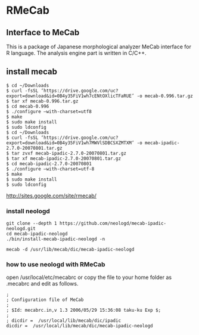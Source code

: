 # RMeCab

## Interface to MeCab

This is a package of Japanese morphological analyzer MeCab interface for R language. The analysis engine part is written in C/C++.


## install mecab



```
$ cd ~/Downloads
$ curl -fsSL ‘https://drive.google.com/uc?export=download&id=0B4y35FiV1wh7cENtOXlicTFaRUE’ -o mecab-0.996.tar.gz
$ tar xf mecab-0.996.tar.gz
$ cd mecab-0.996
$ ./configure –with-charset=utf8
$ make
$ sudo make install
$ sudo ldconfig
$ cd ~/Downloads
$ curl -fsSL ‘https://drive.google.com/uc?export=download&id=0B4y35FiV1wh7MWVlSDBCSXZMTXM’ -o mecab-ipadic-2.7.0-20070801.tar.gz
$ tar zvxf mecab-ipadic-2.7.0-20070801.tar.gz
$ tar xf mecab-ipadic-2.7.0-20070801.tar.gz
$ cd mecab-ipadic-2.7.0-20070801
$ ./configure –with-charset=utf-8
$ make
$ sudo make install
$ sudo ldconfig
```


http://sites.google.com/site/rmecab/ 


### install neologd



```
git clone --depth 1 https://github.com/neologd/mecab-ipadic-neologd.git
cd mecab-ipadic-neologd
./bin/install-mecab-ipadic-neologd -n
```


```
mecab -d /usr/lib/mecab/dic/mecab-ipadic-neologd
```


### how to use neologd with RMeCab


open /usr/local/etc/mecabrc or copy the file to your home folder as .mecabrc 
and edit as follows.

```
;
; Configuration file of MeCab
;
; $Id: mecabrc.in,v 1.3 2006/05/29 15:36:08 taku-ku Exp $;
;
; dicdir =  /usr/local/lib/mecab/dic/ipadic
dicdir =  /usr/local/lib/mecab/dic/mecab-ipadic-neologd
 
```
